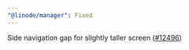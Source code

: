 ```yaml
---
"@linode/manager": Fixed
---
```


Side navigation gap for slightly taller screen ([#12496](https://github.com/linode/manager/pull/12496))
